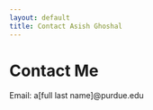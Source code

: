 ```yaml
---
layout: default
title: Contact Asish Ghoshal
---
```


<div id="contact">
  <h1 class="pageTitle">Contact Me</h1>
  <div class="contactContent">
    <p class="intro">Email: a[full last name]@purdue.edu</p>
  </div>
</div>
